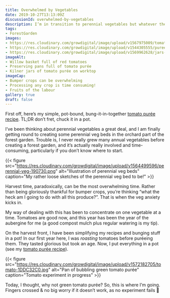 ```yaml
---
title: Overwhelmed by Vegetables
date: 2019-10-27T13:13:09Z
discussionId: overwhelmed-by-vegetables
description: I’m in transition to perennial vegetables but whatever the crop, it is easy to be overwhelmed by vegetables!
tags: 
- ForestGarden
images: 
- https://res.cloudinary.com/growdigital/image/upload/v1567975009/tomato-9CECC134.jpg
- https://res.cloudinary.com/growdigital/image/upload/v1544305555/puree-44319182471.jpg
- https://res.cloudinary.com/growdigital/image/upload/v1569962628/jars-343F2EF0.jpg
imageAlt:
- Willow basket full of red tomatoes
- Preserving pans full of tomato purée
- Kilner jars of tomato purée on worktop
imageCap:
- Bumper crops can be overwhelming
- Processing any crop is time consuming!
- Fruits of the labour
gallery: true
draft: false
---
```


First off, here’s my simple, pot-bound, bung-it-in-together [tomato purée recipe](http://simp.ly/p/bcRzGy). TL;DR don’t fret, chuck it in a pot.

I’ve been thinking about perennial vegetables a great deal, and I am finally getting round to creating some perennial veg beds in the orchard part of the forest garden. Trouble is, I never really grew many annual vegetables before creating a forest garden, and it’s actually really involved and time-consuming, particularly if you don’t know where to start.

{{< figure src="https://res.cloudinary.com/growdigital/image/upload/v1564499596/perennial-veg-190730.png" alt="Illustration of perennial veg beds" caption="My rather loose sketches of the perennial veg bed to be!" >}}

Harvest time, paradoxically, can be the most overwhelming time. Rather than being gloriously thankful for bumper crops, you’re thinking “what the heck am I going to do with all this produce?”. That is when the veg anxiety kicks in.

My way of dealing with this has been to concentrate on one vegetable at a time. Tomatoes are good now, and this year has been the year of the aubergine for me (a good compost mulch plus regular watering is my tip). 

On the harvest front, I have been simplifying my recipes and bunging stuff in a pot! In our first year here, I was _roasting_ tomatoes before puréeing them. They tasted glorious but took an age. Now, I put everything in a pot (see my [tomato purée recipe](http://simp.ly/p/bcRzGy)).

{{< figure src="https://res.cloudinary.com/growdigital/image/upload/v1572182705/tomato-1DDC32C0.jpg" alt="Pan of bubbling green tomato purée" caption="Tomato experiment in progress" >}}

Today, I thought, why not green tomato purée? So, this is where I’m going. Fingers crossed & no big worry if it doesn’t work, as no experiment fails 🙂

